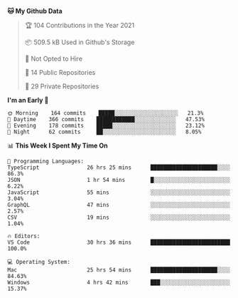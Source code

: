 <!--START_SECTION:waka-->
**🐱 My Github Data** 

> 🏆 104 Contributions in the Year 2021
 > 
> 📦 509.5 kB Used in Github's Storage 
 > 
> 🚫 Not Opted to Hire
 > 
> 📜 14 Public Repositories 
 > 
> 🔑 29 Private Repositories  
 > 
**I'm an Early 🐤** 

```text
🌞 Morning    164 commits    █████░░░░░░░░░░░░░░░░░░░░   21.3% 
🌆 Daytime    366 commits    ████████████░░░░░░░░░░░░░   47.53% 
🌃 Evening    178 commits    █████░░░░░░░░░░░░░░░░░░░░   23.12% 
🌙 Night      62 commits     ██░░░░░░░░░░░░░░░░░░░░░░░   8.05%

```


📊 **This Week I Spent My Time On** 

```text
💬 Programming Languages: 
TypeScript               26 hrs 25 mins      █████████████████████░░░░   86.3% 
JSON                     1 hr 54 mins        █░░░░░░░░░░░░░░░░░░░░░░░░   6.22% 
JavaScript               55 mins             ░░░░░░░░░░░░░░░░░░░░░░░░░   3.04% 
GraphQL                  47 mins             ░░░░░░░░░░░░░░░░░░░░░░░░░   2.57% 
CSV                      19 mins             ░░░░░░░░░░░░░░░░░░░░░░░░░   1.04%

🔥 Editors: 
VS Code                  30 hrs 36 mins      █████████████████████████   100.0%

💻 Operating System: 
Mac                      25 hrs 54 mins      █████████████████████░░░░   84.63% 
Windows                  4 hrs 42 mins       ███░░░░░░░░░░░░░░░░░░░░░░   15.37%

```


<!--END_SECTION:waka-->

